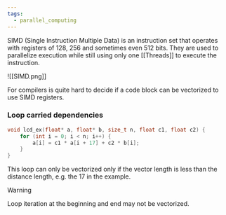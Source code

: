 ```yaml
---
tags:
  - parallel_computing
---
```

SIMD (Single Instruction Multiple Data) is an instruction set that operates with registers of 128, 256 and sometimes even 512 bits. They are used to parallelize execution while still using only one [[Threads]] to execute the instruction.

![[SIMD.png]]

For compilers is quite hard to decide if a code block can be vectorized to use SIMD registers.
### Loop carried dependencies

```c
void lcd_ex(float* a, float* b, size_t n, float c1, float c2) {
	for (int i = 0; i < n; i++) {
		a[i] = c1 * a[i + 17] + c2 * b[i];
	}
}
```

This loop can only be vectorized only if the vector length is less than the distance length, e.g. the 17 in the example.

>[!warning]
>Loop iteration at the beginning and end may not be vectorized.